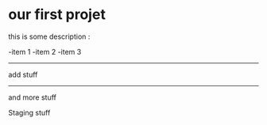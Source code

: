 # our first projet

this is some description : 

-item 1 
-item 2
-item 3 

--------------

add stuff

----

and more stuff

Staging stuff 